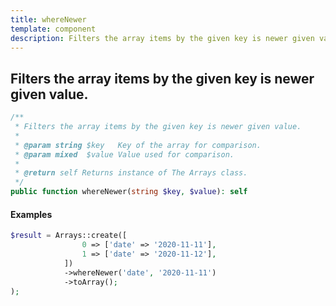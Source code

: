 ```yaml
---
title: whereNewer
template: component
description: Filters the array items by the given key is newer given value.
---
```


<h2 class="font-normal text-lg">
Filters the array items by the given key is newer given value.
</h2>

```php
/**
 * Filters the array items by the given key is newer given value.
 *
 * @param string $key   Key of the array for comparison.
 * @param mixed  $value Value used for comparison.
 *
 * @return self Returns instance of The Arrays class.
 */
public function whereNewer(string $key, $value): self
```

#### Examples

```php
$result = Arrays::create([
                0 => ['date' => '2020-11-11'],
                1 => ['date' => '2020-11-12'],
            ])
            ->whereNewer('date', '2020-11-11')
            ->toArray();
);
```
